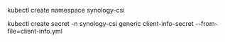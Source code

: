 kubectl create namespace synology-csi

kubectl create secret -n synology-csi generic client-info-secret --from-file=client-info.yml


